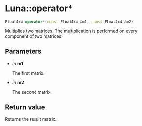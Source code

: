 # Luna::operator*

```c++
Float4x4 operator*(const Float4x4 &m1, const Float4x4 &m2)
```

Multiplies two matrices. The multiplication is performed on every component of two matrices. 



## Parameters
* *in* **m1**

    The first matrix. 

* *in* **m2**

    The second matrix. 

## Return value
Returns the result matrix. 

